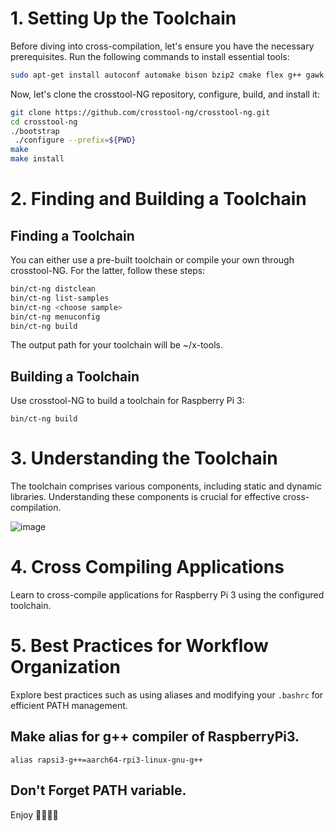 
# 1. Setting Up the Toolchain

Before diving into cross-compilation, let's ensure you have the necessary prerequisites. Run the following commands to install essential tools:
```bash
sudo apt-get install autoconf automake bison bzip2 cmake flex g++ gawk gcc gettext git gperf help2man libncurses5-dev libstdc++6 libtool libtool-bin make patch python3-dev rsync texinfo unzip wget xz-utils
```

Now, let's clone the crosstool-NG repository, configure, build, and install it:
```bash
git clone https://github.com/crosstool-ng/crosstool-ng.git 
cd crosstool-ng 
./bootstrap
 ./configure --prefix=${PWD} 
make 
make install

```
# 2. Finding and Building a Toolchain


## Finding a Toolchain

You can either use a pre-built toolchain or compile your own through crosstool-NG. For the latter, follow these steps:
```bash
bin/ct-ng distclean 
bin/ct-ng list-samples 
bin/ct-ng <choose sample> 
bin/ct-ng menuconfig 
bin/ct-ng build
```


The output path for your toolchain will be ~/x-tools.



## Building a Toolchain


Use crosstool-NG to build a toolchain for Raspberry Pi 3:

`bin/ct-ng build`



# 3. Understanding the Toolchain

The toolchain comprises various components, including static and dynamic libraries. Understanding these components is crucial for effective cross-compilation.

![image](https://github.com/user-attachments/assets/54f1fa3f-38b3-4291-b0ae-97ce088ec62a)


# 4. Cross Compiling Applications

Learn to cross-compile applications for Raspberry Pi 3 using the configured toolchain.
# 5. Best Practices for Workflow Organization

Explore best practices such as using aliases and modifying your `.bashrc` for efficient PATH management.

## Make alias for g++ compiler of RaspberryPi3.

`alias rapsi3-g++=aarch64-rpi3-linux-gnu-g++`

## Don't Forget PATH variable.



Enjoy 🚀🚀🚀🚀


